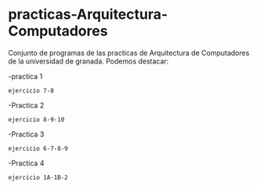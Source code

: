 practicas-Arquitectura-Computadores
===================================

Conjunto de programas  de las practicas de Arquitectura de Computadores de la universidad de granada.
Podemos destacar:

-practica 1

	ejercicio 7-8
-Practica 2

	ejercicio 8-9-10
-Practica 3

	ejercicio 6-7-8-9
-Practica 4

	ejercicio 1A-1B-2
